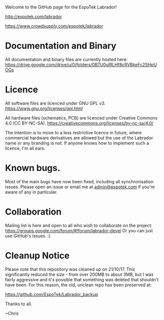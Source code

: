 Welcome to the GitHub page for the EspoTek Labrador!

http://espotek.com/labrador

https://www.crowdsupply.com/espotek/labrador

# Documentation and Binary
All documentation and binary files are currently hosted here:
https://drive.google.com/drive/u/0/folders/0B7U0ulRLHf8cRVBkeFc2SHpUOGs

# Licence
All software files are licenced under GNU GPL v3.  https://www.gnu.org/licenses/gpl.html

All hardware files (schematics, PCB) are licenced under Creative Commons 4.0 (CC BY-NC-SA).  https://creativecommons.org/licenses/by-nc-sa/4.0/

The intention is to move to a less restrictive licence in future, where commercial hardware derivatives are allowed but the use of the Labrador name or any branding is not.  If anyone knows how to implement such a licence, I'm all ears.

# Known bugs.
Most of the main bugs have now been fixed, including all synchronisation issues.
Please open an issue or email me at admin@espotek.com if you're aware of any in particular.

# Collaboration
Mailing list is here and open to all who wish to collaborate on the project:
https://groups.google.com/forum/#!forum/labrador-devel
Or you can just use GitHub's issues.  :)

# Cleanup Notice
Please note that this repository was cleaned up on 21/10/17.
This significantly reduced the size - from over 200MB to about 3MB, but I was fairly aggressive and it's possible that something was deleted that shouldn't have been.
For this reason, the old, unclean repo has been preserved at:

https://github.com/EspoTek/Labrador_backup


Thanks to all.

~Chris
